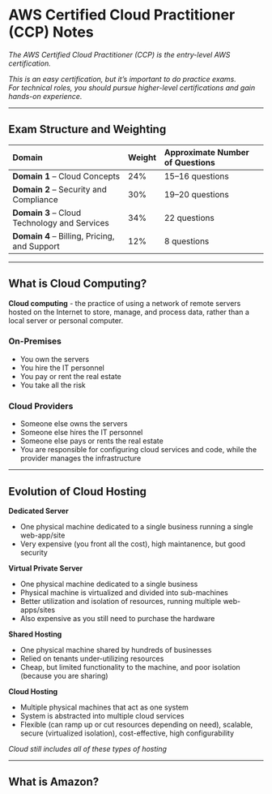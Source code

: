 # AWS Certified Cloud Practitioner (CCP) Notes

*The AWS Certified Cloud Practitioner (CCP) is the entry-level AWS certification.*

*This is an easy certification, but it’s important to do practice exams.  
For technical roles, you should pursue higher-level certifications and gain hands-on experience.*

---

## Exam Structure and Weighting

| Domain | Weight | Approximate Number of Questions |
|:-------|:--------|:-------------------------------|
| **Domain 1** – Cloud Concepts | 24% | 15–16 questions |
| **Domain 2** – Security and Compliance | 30% | 19–20 questions |
| **Domain 3** – Cloud Technology and Services | 34% | 22 questions |
| **Domain 4** – Billing, Pricing, and Support | 12% | 8 questions |

---

## What is Cloud Computing?

**Cloud computing** - the practice of using a network of remote servers hosted on the Internet to store, manage, and process data, rather than a local server or personal computer.


### On-Premises

- You own the servers  
- You hire the IT personnel  
- You pay or rent the real estate  
- You take all the risk

### Cloud Providers

- Someone else owns the servers  
- Someone else hires the IT personnel  
- Someone else pays or rents the real estate  
- You are responsible for configuring cloud services and code, while the provider manages the infrastructure

---

## Evolution of Cloud Hosting

**Dedicated Server**
- One physical machine dedicated to a single business running a single web-app/site
- Very expensive (you front all the cost), high maintanence, but good security

**Virtual Private Server**
- One physical machine dedicated to a single business
- Physical machine is virtualized and divided into sub-machines
- Better utilization and isolation of resources, running multiple web-apps/sites
- Also expensive as you still need to purchase the hardware

**Shared Hosting**
- One physical machine shared by hundreds of businesses
- Relied on tenants under-utilizing resources
- Cheap, but limited functionality to the machine, and poor isolation (because you are sharing)

**Cloud Hosting**
- Multiple physical machines that act as one system
- System is abstracted into multiple cloud services
- Flexible (can ramp up or cut resources depending on need), scalable, secure (virtualized isolation), cost-effective, high configurability

*Cloud still includes all of these types of hosting*


---

## What is Amazon?
